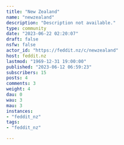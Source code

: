 ```yaml
---
title: "New Zealand" 
name: "newzealand"
description: "Description not available."
type: community
date: "2023-06-22 02:20:07"
draft: false
nsfw: false
actor_id: "https://feddit.nz/c/newzealand"
host: feddit.nz
lastmod: "1969-12-31 19:00:00"
published: "2023-06-12 06:59:23"
subscribers: 15
posts: 4
comments: 3
weight: 4
dau: 0
wau: 3
mau: 3
instances:
- "feddit_nz"
tags: 
- "feddit_nz"

---
```

